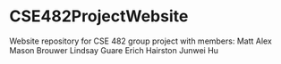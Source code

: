 # CSE482ProjectWebsite

Website repository for CSE 482 group project with members:
Matt Alex
Mason Brouwer
Lindsay Guare
Erich Hairston
Junwei Hu
